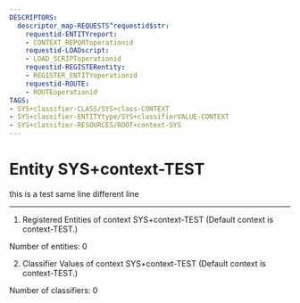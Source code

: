 ```yaml
---
DESCRIPTORS:
  descriptor_map-REQUESTS^requestid$str:
    requestid-ENTITYreport:
    - CONTEXT_REPORToperationid
    requestid-LOADscript:
    - LOAD_SCRIPToperationid
    requestid-REGISTERentity:
    - REGISTER_ENTITYoperationid
    requestid-ROUTE:
    - ROUTEoperationid
TAGS:
- SYS+classifier-CLASS/SYS+class-CONTEXT
- SYS+classifier-ENTITYtype/SYS+classifierVALUE-CONTEXT
- SYS+classifier-RESOURCES/ROOT+context-SYS
---
```

# Entity SYS+context-TEST

this is a test same line 
different line

---
1. Registered Entities of context SYS+context-TEST
(Default context is context-TEST.)


Number of entities: 0

2. Classifier Values of context SYS+context-TEST
(Default context is context-TEST.)


Number of classifiers: 0

